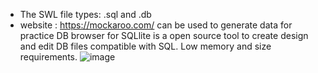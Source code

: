 * The SWL file types: .sql and .db
* website : https://mockaroo.com/ can be used to generate data for practice
DB browser for SQLlite is a open source tool to create design and edit DB files compatible with SQL. Low memory and size requirements.
![image](https://github.com/adarshraj99/MySQL/assets/122180050/122f0a45-b8fa-4eea-bb74-2b057da72291)
